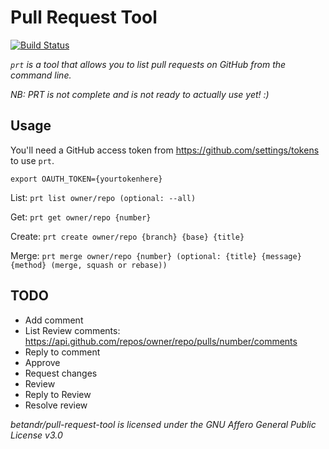 # Pull Request Tool

[![Build Status](https://drone.andr.io/api/badges/betandr/pull-request-tool/status.svg)](https://drone.andr.io/betandr/pull-request-tool)

_`prt` is a tool that allows you to list pull requests on GitHub from the command line._

*NB: PRT is not complete and is not ready to actually use yet! :)*

## Usage

You'll need a GitHub access token from https://github.com/settings/tokens to use `prt`.

`export OAUTH_TOKEN={yourtokenhere}`

List:
`prt list owner/repo (optional: --all)`

Get:
`prt get owner/repo {number}`

Create:
`prt create owner/repo {branch} {base} {title}`

Merge:
`prt merge owner/repo {number} (optional: {title} {message} {method} (merge, squash or rebase))`

## TODO

- Add comment
- List Review comments: https://api.github.com/repos/owner/repo/pulls/number/comments
- Reply to comment
- Approve
- Request changes
- Review
- Reply to Review
- Resolve review

_betandr/pull-request-tool is licensed under the_
_*GNU Affero General Public License v3.0*_

